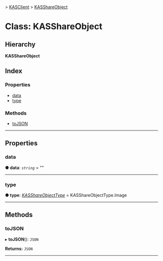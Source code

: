 [](../README.md) > [KASClient](../modules/kasclient.md) > [KASShareObject](../classes/kasclient.kasshareobject.md)

# Class: KASShareObject

## Hierarchy

**KASShareObject**

## Index

### Properties

* [data](kasclient.kasshareobject.md#data)
* [type](kasclient.kasshareobject.md#type)


### Methods

* [toJSON](kasclient.kasshareobject.md#tojson)



---

## Properties

<a id="data"></a>

###  data

**● data**: *`string`* = ""

___
<a id="type"></a>

###  type

**● type**: *[KASShareObjectType](../enums/kasclient.kasshareobjecttype.md)* =  KASShareObjectType.Image

___

## Methods

<a id="tojson"></a>

###  toJSON

▸ **toJSON**(): `JSON`

**Returns:** `JSON`

___

